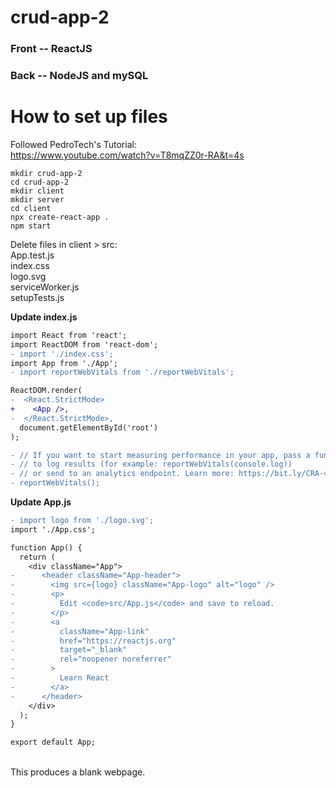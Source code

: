 # crud-app-2

### Front -- ReactJS

### Back -- NodeJS and mySQL

# How to set up files

Followed PedroTech's Tutorial:\
https://www.youtube.com/watch?v=T8mqZZ0r-RA&t=4s

```
mkdir crud-app-2
cd crud-app-2
mkdir client
mkdir server
cd client
npx create-react-app .
npm start
```

Delete files in client > src:\
App.test.js\
index.css\
logo.svg\
serviceWorker.js\
setupTests.js

<b>Update index.js</b>

```diff
import React from 'react';
import ReactDOM from 'react-dom';
- import './index.css';
import App from './App';
- import reportWebVitals from './reportWebVitals';

ReactDOM.render(
-  <React.StrictMode>
+    <App />,
-  </React.StrictMode>,
  document.getElementById('root')
);

- // If you want to start measuring performance in your app, pass a function
- // to log results (for example: reportWebVitals(console.log))
- // or send to an analytics endpoint. Learn more: https://bit.ly/CRA-vitals
- reportWebVitals();
```

<b>Update App.js</b>

```diff
- import logo from './logo.svg';
import './App.css';

function App() {
  return (
    <div className="App">
-      <header className="App-header">
-        <img src={logo} className="App-logo" alt="logo" />
-        <p>
-          Edit <code>src/App.js</code> and save to reload.
-        </p>
-        <a
-          className="App-link"
-          href="https://reactjs.org"
-          target="_blank"
-          rel="noopener noreferrer"
-        >
-          Learn React
-        </a>
-      </header>
    </div>
  );
}

export default App;
```

\
This produces a blank webpage.
